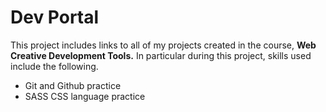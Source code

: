 # Dev Portal
This project includes links to all of my projects created in the course, **Web Creative Development Tools.** In particular during this project, skills used include the following.
* Git and Github practice
* SASS CSS language practice
